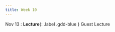 ```yaml
---
title: Week 10
---
```


<!-- Nov 11
: **Lecture**{: .label .gdd-blue } [Accessibility]
: **Reading**{: .label .gdd-brown } [Accessible Controllers] -->

Nov 13
: **Lecture**{: .label .gdd-blue } Guest Lecture

[Accessible Controllers]: https://www.cnet.com/news/microsofts-new-xbox-adaptive-controller-puts-disabled-players-back-in-the-game/

[Milestone 2: Alpha Playtest]: ../pages/projects/project3/project3

[Accessibility]: https://docs.google.com/presentation/d/1GD2ghItjDc_tAhWSfyL-dm1rCKlt3fu5/edit?usp=sharing&ouid=100199393940763246714&rtpof=true&sd=true
